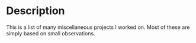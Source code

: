 # Description

This is a list of many miscellaneous projects I worked on. Most of these are simply based on small observations.
